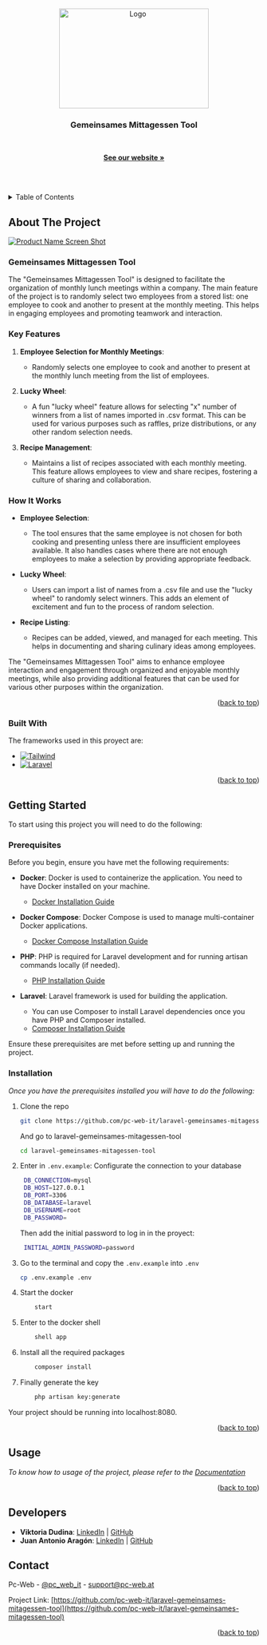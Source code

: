 <a id="readme-top"></a>


<!-- PROJECT LOGO -->

<br  />

<div  align="center">

<a  href="https://www.pc-web.at/">

<img  src="https://pc-web.space.pc-web.cloud/images/News-Fotos/_1200x630_crop_center-center_82_none_ns/pc-web.jpg?v=1713349612"  alt="Logo"  width="300"  height="200">

</a>

  

<h3  align="center">Gemeinsames Mittagessen Tool</h3>

  

<p  align="center">

<br />

<a href="https://www.pc-web.at/"><strong>See our website »</strong></a>

<br />

<br />

</p>

</div>



<!-- TABLE OF CONTENTS -->
<details>
  <summary>Table of Contents</summary>
  <ol>
    <li>
      <a href="#about-the-project">About The Project</a>
      <ul>
      <li><a href="#key-features">Key Features</a></li>
      <li><a href="#how-it-works">How It Works</a></li>
        <li><a href="#built-with">Built With</a></li>
      </ul>
    </li>
    <li>
      <a href="#getting-started">Getting Started</a>
      <ul>
        <li><a href="#prerequisites">Prerequisites</a></li>
        <li><a href="#installation">Installation</a></li>
      </ul>
    </li>
    <li><a href="#usage">Usage</a></li>
    <li><a href="#developers">Developers</a></li>
    <li><a href="#contact">Contact</a></li>
  </ol>
</details>



<!-- ABOUT THE PROJECT -->
## About The Project

[![Product Name Screen Shot][product-screenshot]](https://example.com)

### Gemeinsames Mittagessen Tool

The "Gemeinsames Mittagessen Tool" is designed to facilitate the organization of monthly lunch meetings within a company. The main feature of the project is to randomly select two employees from a stored list: one employee to cook and another to present at the monthly meeting. This helps in engaging employees and promoting teamwork and interaction.

### Key Features

1. **Employee Selection for Monthly Meetings**:
   - Randomly selects one employee to cook and another to present at the monthly lunch meeting from the list of employees.

2. **Lucky Wheel**:
   - A fun "lucky wheel" feature allows for selecting "x" number of winners from a list of names imported in .csv format. This can be used for various purposes such as raffles, prize distributions, or any other random selection needs.

3. **Recipe Management**:
   - Maintains a list of recipes associated with each monthly meeting. This feature allows employees to view and share recipes, fostering a culture of sharing and collaboration.

### How It Works

- **Employee Selection**:
  - The tool ensures that the same employee is not chosen for both cooking and presenting unless there are insufficient employees available. It also handles cases where there are not enough employees to make a selection by providing appropriate feedback.

- **Lucky Wheel**:
  - Users can import a list of names from a .csv file and use the "lucky wheel" to randomly select winners. This adds an element of excitement and fun to the process of random selection.

- **Recipe Listing**:
  - Recipes can be added, viewed, and managed for each meeting. This helps in documenting and sharing culinary ideas among employees.

The "Gemeinsames Mittagessen Tool" aims to enhance employee interaction and engagement through organized and enjoyable monthly meetings, while also providing additional features that can be used for various other purposes within the organization.

<p align="right">(<a href="#readme-top">back to top</a>)</p>



### Built With

The frameworks used in this proyect are:

* [![Tailwind][Tailwind.com]][Tailwind-url]
* [![Laravel][Laravel.com]][Laravel-url]


<p align="right">(<a href="#readme-top">back to top</a>)</p>



<!-- GETTING STARTED -->
## Getting Started

To start using this project you will need to do the following:

### Prerequisites

Before you begin, ensure you have met the following requirements:

- **Docker**: Docker is used to containerize the application. You need to have Docker installed on your machine.
  - [Docker Installation Guide](https://docs.docker.com/get-docker/)

- **Docker Compose**: Docker Compose is used to manage multi-container Docker applications.
  - [Docker Compose Installation Guide](https://docs.docker.com/compose/install/)

- **PHP**: PHP is required for Laravel development and for running artisan commands locally (if needed).
  - [PHP Installation Guide](https://www.php.net/manual/en/install.php)

- **Laravel**: Laravel framework is used for building the application.
  - You can use Composer to install Laravel dependencies once you have PHP and Composer installed.
  - [Composer Installation Guide](https://getcomposer.org/doc/00-intro.md)

Ensure these prerequisites are met before setting up and running the project.

### Installation

_Once you have the prerequisites installed you will have to do the following:_

1. Clone the repo
   ```sh
   git clone https://github.com/pc-web-it/laravel-gemeinsames-mitagessen-tool.git
   ```

   And go to laravel-gemeinsames-mitagessen-tool
    ```sh
   cd laravel-gemeinsames-mitagessen-tool
   ```

2. Enter in `.env.example`:
  Configurate the connection to your database
   ```sh
    DB_CONNECTION=mysql
    DB_HOST=127.0.0.1
    DB_PORT=3306
    DB_DATABASE=laravel
    DB_USERNAME=root
    DB_PASSWORD=
   ```

   Then add the initial password to log in in the proyect:
   ```sh
    INITIAL_ADMIN_PASSWORD=password
   ```
3. Go to the terminal and copy the `.env.example` into `.env`
   ```sh
   cp .env.example .env
   ```

4. Start the docker
    ```sh
        start
    ```

5. Enter to the docker shell
    ```sh
        shell app
    ```
6. Install all the required packages
    ```sh
        composer install
    ```

7. Finally generate the key
    ```sh
        php artisan key:generate
    ```

Your project should be running into localhost:8080.

<p align="right">(<a href="#readme-top">back to top</a>)</p>



<!-- USAGE EXAMPLES -->
## Usage

_To know how to usage of the project, please refer to the [Documentation](https://example.com)_

<p align="right">(<a href="#readme-top">back to top</a>)</p>


<!-- DEVELOPERS -->
## Developers

- **Viktoria Dudina**: [LinkedIn](https://www.linkedin.com/in/viktoria-dudina-56597429a) | [GitHub](https://github.com/ViktoriaDudina)
- **Juan Antonio Aragón**: [LinkedIn](https://www.linkedin.com/in/23juanan) | [GitHub](https://github.com/juanan04)

<!-- CONTACT -->
## Contact

Pc-Web - [@pc_web_it](https://www.instagram.com/pc_web_it/) - support@pc-web.at

Project Link: [https://github.com/pc-web-it/laravel-gemeinsames-mitagessen-tool](https://github.com/pc-web-it/laravel-gemeinsames-mitagessen-tool)

<p align="right">(<a href="#readme-top">back to top</a>)</p>



<!-- MARKDOWN LINKS & IMAGES -->
<!-- https://www.markdownguide.org/basic-syntax/#reference-style-links -->
[product-screenshot]: images/screenshot.png
[Laravel.com]: https://img.shields.io/badge/Laravel-FF2D20?style=for-the-badge&logo=laravel&logoColor=white
[Laravel-url]: https://laravel.com
[Tailwind.com]: https://img.shields.io/badge/Tailwind-06B6D4?style=for-the-badge&logo=tailwindcss&logoColor=white
[Tailwind-url]: https://tailwindcss.com/
